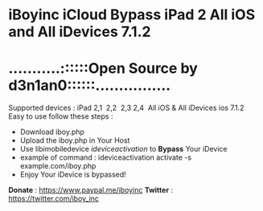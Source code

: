 # iBoyinc iCloud Bypass iPad 2 All iOS and All iDevices 7.1.2
...........::::::Open Source by d3n1an0::::::................
=============================================================
Supported devices : iPad 2,1  2,2  2,3 2,4  All iOS & All iDevices ios 7.1.2
Easy to use follow these steps :
* Download iboy.php 
* Upload the iboy.php in Your Host 
* Use libimobiledevice *ideviceactivation* to **Bypass** Your iDevice
* example of command : ideviceactivation activate -s example.com/iboy.php
* Enjoy Your iDevice is bypassed!

**Donate** : https://www.paypal.me/iboyinc
**Twitter** : https://twitter.com/iboy_inc
